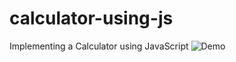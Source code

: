 # calculator-using-js
Implementing a Calculator using JavaScript
![Demo](https://github.com/UdynGP/calculator-using-js/assets/62198309/e8d8b156-7a10-4272-ae53-73dc3ddb1e2e)
